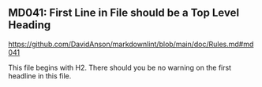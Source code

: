 ## MD041: First Line in File should be a Top Level Heading

<https://github.com/DavidAnson/markdownlint/blob/main/doc/Rules.md#md041>

This file begins with H2. There should you be no warning on the first headline in this file.

